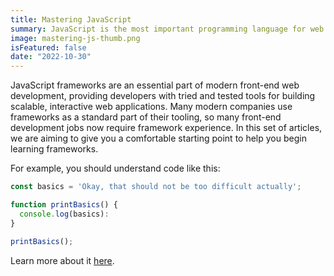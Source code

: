 ```yaml
---
title: Mastering JavaScript
summary: JavaScript is the most important programming language for web development. You probably don't know it well enough!
image: mastering-js-thumb.png
isFeatured: false
date: "2022-10-30"
---
```


JavaScript frameworks are an essential part of modern front-end web development, providing developers with tried and tested tools for building scalable, interactive web applications. Many modern companies use frameworks as a standard part of their tooling, so many front-end development jobs now require framework experience. In this set of articles, we are aiming to give you a comfortable starting point to help you begin learning frameworks.

For example, you should understand code like this:

```js
const basics = 'Okay, that should not be too difficult actually';

function printBasics() {
  console.log(basics):
}

printBasics();
```

Learn more about it [here](https://www.javascript.com/).
